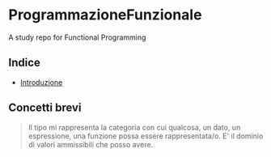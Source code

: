 # ProgrammazioneFunzionale
A study repo for Functional Programming

## Indice

* [Introduzione](./intro-fp.md)

## Concetti brevi

> Il tipo mi rappresenta la categoria con cui qualcosa, un dato, un espressione, una funzione possa essere rappresentata/o. E' il dominio di valori ammissibili che posso avere.